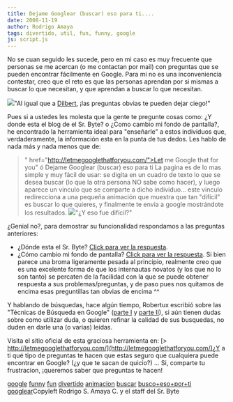 ```yaml
---
title: Dejame Googlear (buscar) eso para ti....
date: 2008-11-19
author: Rodrigo Amaya
tags: divertido, util, fun, funny, google
js: script.js
---
```


No se cuan seguido les sucede, pero en mi caso es muy frecuente que
      personas se me acercan (o me contactan por mail) con preguntas que se pueden encontrar
      fácilmente en Google. Para mi no es una inconveniencia contestar, creo que el reto es que las
      personas aprendan por si mismas a buscar lo que necesitan, y que aprendan a buscar lo que
      necesitan.

[![](http://2.bp.blogspot.com/_ayvorITawE4/SSTWqQgCd2I/AAAAAAAABao/U74jBqKLz1I/s320/dt041206.gif)](http://2.bp.blogspot.com/_ayvorITawE4/SSTWqQgCd2I/AAAAAAAABao/U74jBqKLz1I/s1600-h/dt041206.gif)"Al igual que a
      [Dilbert](http://www.dilbert.com/),
      ¡las preguntas obvias te pueden dejar ciego!"

Pues si a ustedes les molesta que la gente te pregunte cosas
      como: ¿Y donde esta el blog de el Sr. Byte? o ¿Como cambio mi fondo de pantalla?, he
      encontrado la herramienta ideal para "enseñarle" a estos individuos que, verdaderamente, la
      información esta en la punta de tus dedos.
Les hablo de nada más y nada menos que
      de:

> " href="http://letmegooglethatforyou.com/">Let me Google that for you" ó Dejame
> Googlear (buscar) eso para ti
La pagina es de lo
      mas simple y muy fácil de usar: se digita en un cuadro de texto lo que se desea buscar (lo que
      la otra persona NO sabe como hacer), y luego aparece un vinculo que se comparte a dicho
      individuo... este vinculo redirecciona a una pequeña animación que muestra que tan "difícil"
      es buscar lo que quieres, y finalmente te envia a google mostrándote los resultados.
[![](http://4.bp.blogspot.com/_ayvorITawE4/SSTXWVZ4t_I/AAAAAAAABa4/O91eIHYm5Hs/s320/sooohard.png)](http://4.bp.blogspot.com/_ayvorITawE4/SSTXWVZ4t_I/AAAAAAAABa4/O91eIHYm5Hs/s1600-h/sooohard.png)"¿Y eso fue
      difícil?"

¿Genial no?, para demostrar su funcionalidad
      respondamos a las preguntas anteriores:

- ¿Dónde esta el Sr. Byte? [Click para ver la respuesta](http://letmegooglethatforyou.com/?q=Sr.+Byte).
- ¿Cómo cambio mi fondo de pantalla? [Click para ver la respuesta](http://letmegooglethatforyou.com/?q=Windows+%BFCambiar+fondo+de+pantalla%3F).
Si bien parece una broma ligeramente
      pesada al principio, realmente creo que es una excelente forma de que los internautas novatos
      (y los que no lo son tanto) se percaten de la facilidad con la que se puede obtener respuesta
      a sus problemas/preguntas, y de paso pues nos quitamos de encima esas preguntillas tan obvias
      de encima ^^

Y hablando de
      búsquedas, hace algún tiempo, Robertux escribió sobre las "Técnicas de Búsqueda en Google"
      ([parte I](http://www.srbyte.com/2008/02/tcnicas-de-bsqueda-en-google-parte-i.html) y [parte II](http://www.srbyte.com/2008/02/tcnicas-de-bsqueda-en-google-parte-ii.html)), si aún tienen dudas sobre como utilizar duda, o quieren
      refinar la calidad de sus busquedas, no duden en darle una (o varias) leídas.

Visita el sitio oficial de esta graciosa herramienta
      en:
[> http://letmegooglethatforyou.com/](http://letmegooglethatforyou.com/)¿Y
      a ti qué tipo de preguntas te hacen que estas seguro que cualquiera puede encontrar en Google?
      (¿y que te sacan de quicio?) ... Si, comparte tu frustracion, ¡queremos saber que preguntas te
      hacen!

[google](http://www.blogalaxia.com/tags/google) [funny](http://www.blogalaxia.com/tags/funny) [fun](http://www.blogalaxia.com/tags/fun) [divertido](http://www.blogalaxia.com/tags/divertido) [animacion](http://www.blogalaxia.com/tags/animacion) [buscar](http://www.blogalaxia.com/tags/buscar) [busco+eso+por+ti](http://www.blogalaxia.com/tags/busco+eso+por+ti) [googlear](http://www.blogalaxia.com/tags/googlear)Copyleft Rodrigo S.
      Amaya C. y el staff del Sr. Byte